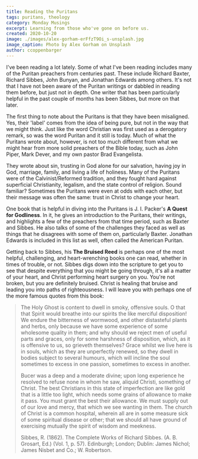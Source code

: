 ```yaml
---
title: Reading the Puritans
tags: puritans, theology
category: Monday Musings
excerpt: Learning from those who've gone on before us.
created: 2020-10-20
image: ./images/alex-gorham-erFfzT9Oi_s-unsplash.jpg
image_caption: Photo by Alex Gorham on Unsplash
author: ccoppenbarger
---
```


I've been reading  a lot lately. Some of what I've been reading includes many of the Puritan preachers from centuries past. These include Richard Baxter, Richard Sibbes, John Bunyan, and Jonathan Edwards among others. It's not that I have not been aware of the Puritan writings or dabbled in reading them before, but just not in depth. One writer that has been particularly helpful in the past couple of months has been Sibbes, but more on that later.

The first thing to note about the Puritans is that they have been misaligned. Yes, their 'label' comes from the idea of being pure, but not in the way that we might think. Just like the word Christian was first used as a derogatory remark, so was the word Puritan and it still is today. Much of what the Puritans wrote about, however, is not too much different from what we might hear from more solid preachers of the Bible today, such as John Piper, Mark Dever, and my own pastor Brad Evangelista.

They wrote about sin, trusting in God alone for our salvation, having joy in God, marriage, family, and living a life of holiness. Many of the Puritans were of the Calvinist/Reformed tradition, and they fought hard against superficial Christianity, legalism, and the state control of religion. Sound familiar? Sometimes the Puritans were even at odds with each other, but their message was often the same: trust in Christ to change your heart.

One book that is helpful in diving into the Puritans is J. I. Packer's **A Quest for Godliness**. In it, he gives an introduction to the Puritans, their writings, and highlights a few of the preachers from that time period, such as Baxter and Sibbes. He also talks of some of the challenges they faced as well as things that he disagrees with some of them on, particularly Baxter. Jonathan Edwards is included in this list as well, often called the American Puritan.

Getting back to Sibbes, his **The Bruised Reed** is perhaps one of the most helpful, challenging, and heart-wrenching books one can read, whether in times of trouble, or not. Sibbes digs down into the scripture to get you to see that despite everything that you might be going through, it's all a matter of your heart, and Christ performing heart surgery on you. You're not broken, but you are definitely bruised. Christ is healing that bruise and leading you into paths of righteousness. I will leave you with perhaps one of the more famous quotes from this book:

> The Holy Ghost is content to dwell in smoky, offensive souls. O that that Spirit would breathe
> into our spirits the like merciful disposition! We endure the bitterness of wormwood, and other
> distasteful plants and herbs, only because we have some experience of some wholesome quality in
> them; and why should we reject men of useful parts and graces, only for some harshness of
> disposition, which, as it is offensive to us, so grieveth themselves?
> Grace whilst we live here is in souls, which as they are unperfectly renewed, so they dwell in
> bodies subject to several humours, which will incline the soul sometimes to excess in one
> passion, sometimes to excess in another.
>
> Bucer was a deep and a moderate divine; upon long experience he resolved to refuse none in whom
> he saw, aliquid Christi, something of Christ.
> The best Christians in this state of imperfection are like gold that is a little too light, which
> needs some grains of allowance to make it pass. You must grant the best their allowance. We must
> supply out of our love and mercy, that which we see wanting in them.
> The church of Christ is a common hospital, wherein all are in some measure sick of some spiritual disease or other; that we should all have ground of exercising mutually the spirit of wisdom and
> meekness.
>
> Sibbes, R. (1862). The Complete Works of Richard Sibbes. (A. B. Grosart, Ed.) (Vol. 1, p. 57).
> Edinburgh; London; Dublin: James Nichol; James Nisbet and Co.; W. Robertson.

